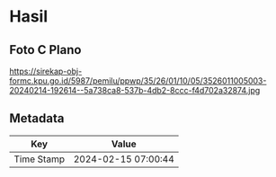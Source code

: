# Hasil

## Foto C Plano

https://sirekap-obj-formc.kpu.go.id/5987/pemilu/ppwp/35/26/01/10/05/3526011005003-20240214-192614--5a738ca8-537b-4db2-8ccc-f4d702a32874.jpg


## Metadata

| Key        | Value               |
| ---------- | ------------------- |
| Time Stamp | 2024-02-15 07:00:44 |



